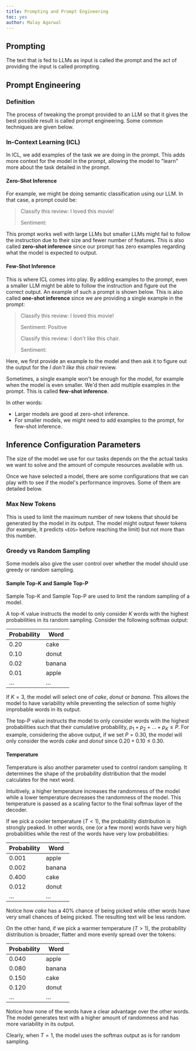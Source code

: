 ```yaml
---
title: Prompting and Prompt Engineering
toc: yes
author: Malay Agarwal
---
```

## Prompting

The text that is fed to LLMs as input is called the prompt and the act of providing the input is called prompting.

## Prompt Engineering

### Definition

The process of tweaking the prompt provided to an LLM so that it gives the best possible result is called prompt engineering. Some common techniques are given below.

### In-Context Learning (ICL)

In ICL, we add examples of the task we are doing in the prompt. This adds more context for the model in the prompt, allowing the model to "learn" more about the task detailed in the prompt.

#### Zero-Shot Inference

For example, we might be doing semantic classification using our LLM. In that case, a prompt could be:

> Classify this review: I loved this movie!
> 
> Sentiment:

This prompt works well with large LLMs but smaller LLMs might fail to follow the instruction due to their size and fewer number of features. This is also called **zero-shot inference** since our prompt has zero examples regarding what the model is expected to output.

#### Few-Shot Inference

This is where ICL comes into play. By adding examples to the prompt, even a smaller LLM might be able to follow the instruction and figure out the correct output. An example of such a prompt is shown below. This is also called **one-shot inference** since we are providing a single example in the prompt:

> Classify this review: I loved this movie!
> 
> Sentiment: Positive
>
> Classify this review: I don't like this chair.
> 
> Sentiment:

Here, we first provide an example to the model and then ask it to figure out the output for the _I don't like this chair_ review.

Sometimes, a single example won't be enough for the model, for example when the model is even smaller. We'd then add multiple examples in the prompt. This is called **few-shot inference**.

In other words:

- Larger models are good at zero-shot inference.
- For smaller models, we might need to add examples to the prompt, for few-shot inference.

## Inference Configuration Parameters

The size of the model we use for our tasks depends on the the actual tasks we want to solve and the amount of compute resources available with us.

Once we have selected a model, there are some configurations that we can play with to see if the model's performance improves. Some of them are detailed below.

### Max New Tokens

This is used to limit the maximum number of new tokens that should be generated by the model in its output. The model might output fewer tokens (for example, it predicts `<EOS>` before reaching the limit) but not more than this number.

### Greedy vs Random Sampling

Some models also give the user control over whether the model should use greedy or random sampling.

#### Sample Top-K and Sample Top-P

Sample Top-K and Sample Top-P are used to limit the random sampling of a model.

A top-K value instructs the model to only consider $K$ words with the highest probabilities in its random sampling. Consider the following softmax output:

| Probability | Word |
|---|---|
| $0.20$ | cake |
| $0.10$ | donut |
| $0.02$ | banana |
| $0.01$ | apple |
| $\dots$ | $\dots$ |

If $K = 3$, the model will select one of _cake_, _donut_ or _banana_. This allows the model to have variability while preventing the selection of some highly improbable words in its output.

The top-P value instructs the model to only consider words with the highest probabilities such that their cumulative probability, $p_1 + p_2 + \dots + p_K \leq P$. For example, considering the above output, if we set $P = 0.30$, the model will only consider the words _cake_ and _donut_ since $0.20 + 0.10 \leq 0.30$.

#### Temperature

Temperature is also another parameter used to control random sampling. It determines the shape of the probability distribution that the model calculates for the next word.

Intuitively, a higher temperature increases the randomness of the model while a lower temperature decreases the randomness of the model. This temperature is passed as a scaling factor to the final softmax layer of the decoder.

If we pick a cooler temperature ($T < 1$), the probability distribution is strongly peaked. In other words, one (or a few more) words have very high probabilities while the rest of the words have very low probabilities:

| Probability | Word |
|---|---|
| $0.001$ | apple |
| $0.002$ | banana |
| $0.400$ | cake |
| $0.012$ | donut |
| $\dots$ | $\dots$ |

Notice how _cake_ has a 40% chance of being picked while other words have very small chances of being picked. The resulting text will be less random.

On the other hand, if we pick a warmer temperature ($T > 1$), the probability distribution is broader, flatter and more evenly spread over the tokens:

| Probability | Word |
|---|---|
| $0.040$ | apple |
| $0.080$ | banana |
| $0.150$ | cake |
| $0.120$ | donut |
| $\dots$ | $\dots$ |

Notice how none of the words have a clear advantage over the other words. The model generates text with a higher amount of randomness and has more variability in its output.

Clearly, when $T = 1$, the model uses the softmax output as is for random sampling.

